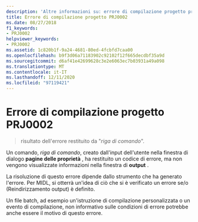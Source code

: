 ```yaml
---
description: 'Altre informazioni su: errore di compilazione progetto progetto PRJ0002'
title: Errore di compilazione progetto PRJ0002
ms.date: 08/27/2018
f1_keywords:
- PRJ0002
helpviewer_keywords:
- PRJ0002
ms.assetid: 1c820b1f-9a24-4681-80ed-4fcbfd7caa00
ms.openlocfilehash: b9f3d06a71183902c92102f12f665decdbf35a9d
ms.sourcegitcommit: d6af41e42699628c3e2e6063ec7b03931a49a098
ms.translationtype: MT
ms.contentlocale: it-IT
ms.lasthandoff: 12/11/2020
ms.locfileid: "97119421"
---
```

# <a name="project-build-error-prj0002"></a>Errore di compilazione progetto PRJ0002

> risultato dell'errore restituito da "*riga di comando*".

Un comando, *riga di comando*, creato dall'input dell'utente nella finestra di dialogo **pagine delle proprietà** , ha restituito un codice di errore, ma non vengono visualizzate informazioni nella finestra di **output** .

La risoluzione di questo errore dipende dallo strumento che ha generato l'errore. Per MIDL, si otterrà un'idea di ciò che si è verificato un errore se/o (Reindirizzamento output) è definito.

Un file batch, ad esempio un'istruzione di compilazione personalizzata o un evento di compilazione, non informativo sulle condizioni di errore potrebbe anche essere il motivo di questo errore.
